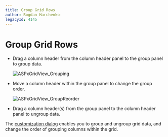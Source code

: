 ```yaml
---
title: Group Grid Rows
author: Bogdan Harchenko
legacyId: 4145
---
```

# Group Grid Rows
* Drag a column header from the column header panel to the group panel to group data.
	
	![ASPxGridView_Grouping](../../../images/img7178.png)
* Move a column header within the group panel to change the group order.
	
	![ASPxGridView_GroupReorder](../../../images/img7179.png)
* Drag a column header(s) from the group panel to the column header panel to ungroup data.

The [customization dialog](../customization-dialog/grouping-page.md) enables you to group and ungroup grid data, and change the order of grouping columns within the grid.